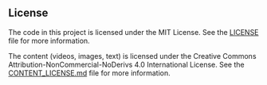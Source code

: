 ## License

The code in this project is licensed under the MIT License. See the [LICENSE](LICENSE) file for more information.

The content (videos, images, text) is licensed under the Creative Commons Attribution-NonCommercial-NoDerivs 4.0 International License. See the [CONTENT_LICENSE.md](CONTENT_LICENSE.md) file for more information.
